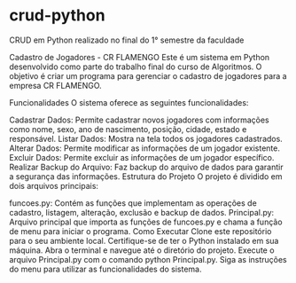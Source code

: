 # crud-python
CRUD em Python realizado no final do 1° semestre da faculdade

Cadastro de Jogadores - CR FLAMENGO
Este é um sistema em Python desenvolvido como parte do trabalho final do curso de Algoritmos. O objetivo é criar um programa para gerenciar o cadastro de jogadores para a empresa CR FLAMENGO.

Funcionalidades
O sistema oferece as seguintes funcionalidades:

Cadastrar Dados: Permite cadastrar novos jogadores com informações como nome, sexo, ano de nascimento, posição, cidade, estado e responsável.
Listar Dados: Mostra na tela todos os jogadores cadastrados.
Alterar Dados: Permite modificar as informações de um jogador existente.
Excluir Dados: Permite excluir as informações de um jogador específico.
Realizar Backup do Arquivo: Faz backup do arquivo de dados para garantir a segurança das informações.
Estrutura do Projeto
O projeto é dividido em dois arquivos principais:

funcoes.py: Contém as funções que implementam as operações de cadastro, listagem, alteração, exclusão e backup de dados.
Principal.py: Arquivo principal que importa as funções de funcoes.py e chama a função de menu para iniciar o programa.
Como Executar
Clone este repositório para o seu ambiente local.
Certifique-se de ter o Python instalado em sua máquina.
Abra o terminal e navegue até o diretório do projeto.
Execute o arquivo Principal.py com o comando python Principal.py.
Siga as instruções do menu para utilizar as funcionalidades do sistema.